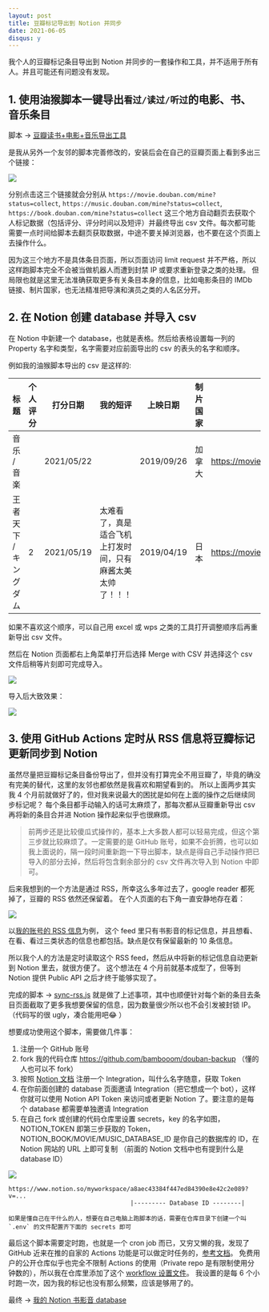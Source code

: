 ```yaml
---
layout: post
title: 豆瓣标记导出到 Notion 并同步
date: 2021-06-05
disqus: y
---
```


我个人的豆瓣标记条目导出到 Notion 并同步的一套操作和工具，并不适用于所有人。并且可能还有问题没有发现。

## 1. 使用油猴脚本一键导出`看过/读过/听过`的电影、书、音乐条目

脚本 -> [豆瓣读书+电影+音乐导出工具](https://greasyfork.org/en/scripts/420999-%E8%B1%86%E7%93%A3%E8%AF%BB%E4%B9%A6-%E7%94%B5%E5%BD%B1-%E9%9F%B3%E4%B9%90%E5%AF%BC%E5%87%BA%E5%B7%A5%E5%85%B7)

是我从另外一个友邻的脚本完善修改的，安装后会在自己的豆瓣页面上看到多出三个链接：

![](/assets/images/douban-backup-monkey-script.png)

分别点击这三个链接就会分别从 `https://movie.douban.com/mine?status=collect`, `https://music.douban.com/mine?status=collect`, `https://book.douban.com/mine?status=collect` 这三个地方自动翻页去获取个人标记数据（包括评分、评分时间以及短评）并最终导出 csv 文件。每次都可能需要一点时间给脚本去翻页获取数据，中途不要关掉浏览器，也不要在这个页面上去操作什么。

因为这三个地方不是具体条目页面，所以页面访问 limit request 并不严格，所以这样跑脚本完全不会被当做机器人而遭到封禁 IP 或要求重新登录之类的处理。
但局限也就是这里无法准确获取更多有关条目本身的信息，比如电影条目的 IMDb 链接、制片国家，也无法精准把导演和演员之类的人名区分开。

## 2. 在 Notion 创建 database 并导入 csv

在 Notion 中新建一个 database，也就是表格。然后给表格设置每一列的 Property 名字和类型，名字需要对应前面导出的 csv 的表头的名字和顺序。

例如我的油猴脚本导出的 csv 是这样的:

| 标题                  | 个人评分 | 打分日期   | 我的短评                                                   | 上映日期   | 制片国家 | 条目链接                                   |
| --------------------- | -------- | ---------- | ---------------------------------------------------------- | ---------- | -------- | ------------------------------------------ |
| 音乐 / 音楽           |          | 2021/05/22 |                                                            | 2019/09/26 | 加拿大   | https://movie.douban.com/subject/34429100/ |
| 王者天下 / キングダム | 2        | 2021/05/19 | 太难看了，真是适合飞机上打发时间，只有麻酱太美太帅了！！！ | 2019/04/19 | 日本     | https://movie.douban.com/subject/27611498/ |

如果不喜欢这个顺序，可以自己用 excel 或 wps 之类的工具打开调整顺序后再重新导出 csv 文件。

然后在 Notion 页面都右上角菜单打开后选择 Merge with CSV 并选择这个 csv 文件后稍等片刻即可完成导入。

![](/assets/images/douban-backup-notion-merge-csv.png)

导入后大致效果：

![](/assets/images/douban-backup-notion-db.png)


## 3. 使用 GitHub Actions 定时从 RSS 信息将豆瓣标记更新同步到 Notion

虽然尽量把豆瓣标记条目备份导出了，但并没有打算完全不用豆瓣了，毕竟的确没有完美的替代，这里的友邻也都依然是我喜欢和期望看到的。
所以上面两步其实我 4 个月前就做好了的，但对我来说最大的困扰是如何在上面的操作之后继续同步标记呢？
每个条目都手动输入的话可太麻烦了，那每次都从豆瓣重新导出 csv 再将新的条目合并进 Notion 操作起来似乎也很麻烦。

> 前两步还是比较傻瓜式操作的，基本上大多数人都可以轻易完成，但这个第三步就比较麻烦了。一定需要的是 GitHub 账号，如果不会折腾，也可以如我上面说的，隔一段时间重新跑一下导出脚本，缺点是得自己手动操作把已导入的部分去掉，然后将包含剩余部分的 csv 文件再次导入到 Notion 中即可。

后来我想到的一个方法是通过 RSS，所幸这么多年过去了，google reader 都死掉了，豆瓣的 RSS 依然还保留着。
在个人页面的右下角一直安静地存在着：

![](/assets/images/douban-rss.png)

以[我的账号的 RSS 信息](https://www.douban.com/feed/people/MoNoMilky/interests)为例，
这个 feed 里只有书影音的标记信息，并且想看、在看、看过三类状态的信息也都包括。缺点是仅有保留最新的 10 条信息。

所以我个人的方法是定时读取这个 RSS feed，然后从中将新的标记信息自动更新到 Notion 里去，就很方便了。
这个想法在 4 个月前就基本成型了，但等到 Notion 提供 Public API 之后才终于能够实现了。

完成的脚本 -> [sync-rss.js](https://github.com/bambooom/douban-backup/blob/main/sync-rss.js) 就是做了上述事项，其中也顺便针对每个新的条目去条目页面截取了更多我想要保留的信息，因为数量很少所以也不会引发被封锁 IP。（代码写的很 ugly，凑合能用吧😂 ）

想要成功使用这个脚本，需要做几件事：

1. 注册一个 GitHub 账号
2. fork 我的代码仓库 https://github.com/bambooom/douban-backup （懂的人也可以不 fork）
3. 按照 [Notion 文档](https://developers.notion.com/docs/getting-started) 注册一个 Integration，叫什么名字随意，获取 Token
4. 在你前面创建的 database 页面邀请 Integration（把它想成一个 bot），这样你就可以使用 Notion API Token 来访问或者更新 Notion 了。要注意的是每个 database 都需要单独邀请 Integration
5. 在自己 fork 或创建的代码仓库里设置 secrets，key 的名字如图，NOTION_TOKEN 即第三步获取的 Token，NOTION_BOOK/MOVIE/MUSIC_DATABASE_ID 是你自己的数据库的 ID，在 Notion 网站的 URL 上即可复制 （前面的 Notion 文档中也有提到什么是 database ID）

![](/assets/images/douban-backup-secrets.png)

```
https://www.notion.so/myworkspace/a8aec43384f447ed84390e8e42c2e089?v=...
                                  |--------- Database ID --------|
```

    如果是懂自己在干什么的人，想要在自己电脑上跑脚本的话，需要在仓库目录下创建一个叫 `.env` 的文件配置齐下面的 secrets 即可

最后这个脚本需要定时跑，也就是一个 cron job 而已，又穷又懒的我，发现了 GitHub 近来在推的自家的 Actions 功能是可以做定时任务的，[参考文档](https://docs.github.com/en/actions/reference/events-that-trigger-workflows#scheduled-events)。
免费用户的公开仓库似乎也完全不限制 Actions 的使用（Private repo 是有限制使用分钟数的），所以我在仓库里添加了这个 [workflow 设置文件](https://github.com/bambooom/douban-backup/blob/main/.github/workflows/sync-rss.js.yml)。
我设置的是每 6 个小时跑一次，因为我的标记也没有那么频繁，应该是够用了的。

最终 -> [我的 Notion 书影音 database](https://www.notion.so/f6ff9481e3c044b09d9a46645e92d5b8)
